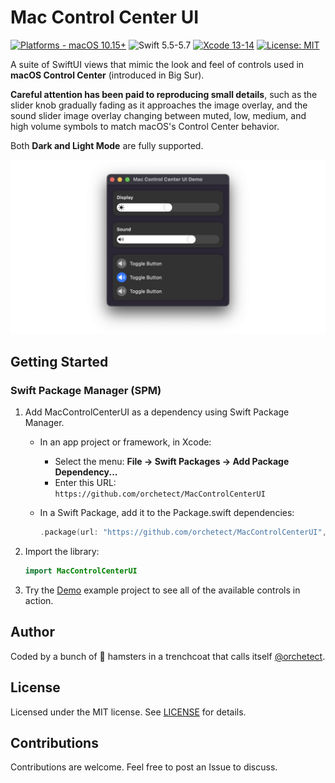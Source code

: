 # Mac Control Center UI

[![Platforms - macOS 10.15+](https://img.shields.io/badge/platforms-macOS%2010.15+-lightgrey.svg?style=flat)](https://developer.apple.com/swift) ![Swift 5.5-5.7](https://img.shields.io/badge/Swift-5.5–5.7-orange.svg?style=flat) [![Xcode 13-14](https://img.shields.io/badge/Xcode-13–14-blue.svg?style=flat)](https://developer.apple.com/swift) [![License: MIT](http://img.shields.io/badge/license-MIT-lightgrey.svg?style=flat)](https://github.com/orchetect/MacControlCenterUI/blob/main/LICENSE)

A suite of SwiftUI views that mimic the look and feel of controls used in **macOS Control Center** (introduced in Big Sur).

**Careful attention has been paid to reproducing small details**, such as the slider knob gradually fading as it approaches the image overlay, and the sound slider image overlay changing between muted, low, medium, and high volume symbols to match macOS's Control Center behavior.

Both **Dark and Light Mode** are fully supported.

![demo](Images/demo.png)

## Getting Started

### Swift Package Manager (SPM)

1. Add MacControlCenterUI as a dependency using Swift Package Manager.

   - In an app project or framework, in Xcode:

     - Select the menu: **File → Swift Packages → Add Package Dependency...**
     - Enter this URL: `https://github.com/orchetect/MacControlCenterUI`

   - In a Swift Package, add it to the Package.swift dependencies:

     ```swift
     .package(url: "https://github.com/orchetect/MacControlCenterUI", from: "0.1.0")
     ```

2. Import the library:

   ```swift
   import MacControlCenterUI
   ```

3. Try the [Demo](Demo) example project to see all of the available controls in action.

## Author

Coded by a bunch of 🐹 hamsters in a trenchcoat that calls itself [@orchetect](https://github.com/orchetect).

## License

Licensed under the MIT license. See [LICENSE](https://github.com/orchetect/MacControlCenterUI/blob/master/LICENSE) for details.

## Contributions

Contributions are welcome. Feel free to post an Issue to discuss.
